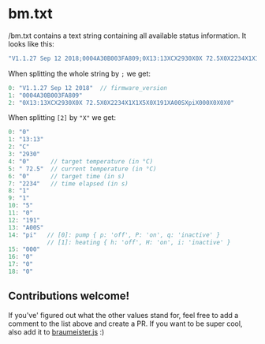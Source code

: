 # bm.txt

/bm.txt contains a text string containing all available status information. It looks like this:

```js
"V1.1.27 Sep 12 2018;0004A30B003FA809;0X13:13XCX2930X0X 72.5X0X2234X1X1X5X0X191XA00SXpiX000X0X0X0";
```

When splitting the whole string by `;` we get:

```js
0: "V1.1.27 Sep 12 2018"  // firmware_version
1: "0004A30B003FA809"
2: "0X13:13XCX2930X0X 72.5X0X2234X1X1X5X0X191XA00SXpiX000X0X0X0"
```

When splitting `[2]` by `"X"` we get:

```js
0: "0"
1: "13:13"
2: "C"
3: "2930"
4: "0"      // target temperature (in °C)
5: " 72.5"  // current temperature (in °C)
6: "0"      // target time (in s)
7: "2234"   // time elapsed (in s)
8: "1"
9: "1"
10: "5"
11: "0"
12: "191"
13: "A00S"
14: "pi"   // [0]: pump { p: 'off', P: 'on', q: 'inactive' }
		   // [1]: heating { h: 'off', H: 'on', i: 'inactive' }
15: "000"
16: "0"
17: "0"
18: "0"
```

## Contributions welcome!

If you've' figured out what the other values stand for, feel free to add a comment to the list above and create a PR. If you want to be super cool, also add it to [braumeister.js](/nodes/braumeister.js) :)
